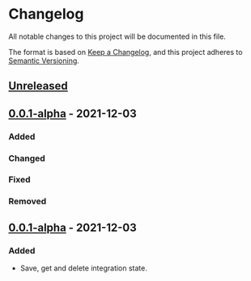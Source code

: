 # Changelog

All notable changes to this project will be documented in this file.

The format is based on [Keep a Changelog](https://keepachangelog.com/en/1.0.0/),
and this project adheres to [Semantic Versioning](https://semver.org/spec/v2.0.0.html).

## [Unreleased]

## [0.0.1-alpha] - 2021-12-03

### Added

### Changed

### Fixed

### Removed

## [0.0.1-alpha] - 2021-12-03

### Added

-   Save, get and delete integration state.

[Unreleased]: https://github.com/dev-senior-com-br/seniorx-integration-state-api/compare/0.0.1-alpha...HEAD

[0.0.1-alpha]: https://github.com/dev-senior-com-br/seniorx-integration-state-api/compare/0.0.1-alpha...0.0.1-alpha

